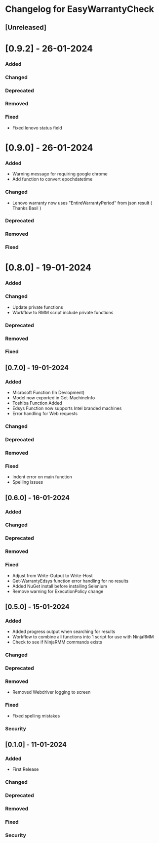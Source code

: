 # Changelog for EasyWarrantyCheck

## [Unreleased]

# [0.9.2] - 26-01-2024

### Added

### Changed

### Deprecated

### Removed

### Fixed

- Fixed lenovo status field

# [0.9.0] - 26-01-2024

### Added

- Warning message for requiring google chrome
- Add function to convert epochdatetime

### Changed

- Lenovo warranty now uses "EntireWarrantyPeriod" from json result ( Thanks Basil )

### Deprecated

### Removed

### Fixed

# [0.8.0] - 19-01-2024

### Added

### Changed

- Update private functions
- Workflow to RMM script include private functions

### Deprecated

### Removed

### Fixed

## [0.7.0] - 19-01-2024

### Added

- Microsoft Function (In Devlopment)
- Model now exported in Get-MachineInfo
- Toshiba Function Added
- Edsys Function now supports Intel branded machines
- Error handling for Web requests

### Changed

### Deprecated

### Removed

### Fixed

- Indent error on main function
- Spelling issues

## [0.6.0] - 16-01-2024

### Added

### Changed

### Deprecated

### Removed

### Fixed

- Adjust from Write-Output to Write-Host
- Get-WarrantyEdsys function error handling for no results
- Added NuGet install before installing Selenium
- Remove warning for ExecutionPolicy change

## [0.5.0] - 15-01-2024

### Added

- Added progress output when searching for results
- Workflow to combine all functions into 1 script for use with NinjaRMM
- Check to see if NinjaRMM commands exists

### Changed


### Deprecated


### Removed

- Removed Webdriver logging to screen

### Fixed

- Fixed spelling mistakes

### Security

## [0.1.0] - 11-01-2024

### Added

- First Release

### Changed


### Deprecated


### Removed


### Fixed


### Security
